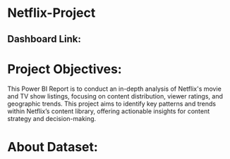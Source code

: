 # Netflix-Project

## Dashboard Link:

# Project Objectives:

This Power BI Report is to conduct an in-depth analysis of Netflix's movie and TV show listings, focusing on content distribution, viewer ratings, and geographic trends. This project aims to identify key patterns and trends within Netflix’s content library, offering actionable insights for content strategy and decision-making.

# About Dataset:
